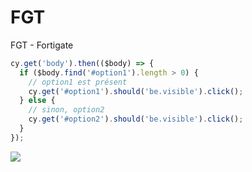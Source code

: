 # FGT
FGT - Fortigate

````js
cy.get('body').then(($body) => {
  if ($body.find('#option1').length > 0) {
    // option1 est présent
    cy.get('#option1').should('be.visible').click();
  } else {
    // sinon, option2
    cy.get('#option2').should('be.visible').click();
  }
});
````
<img src="https://i.imgur.com/qCFWqjf.png">

